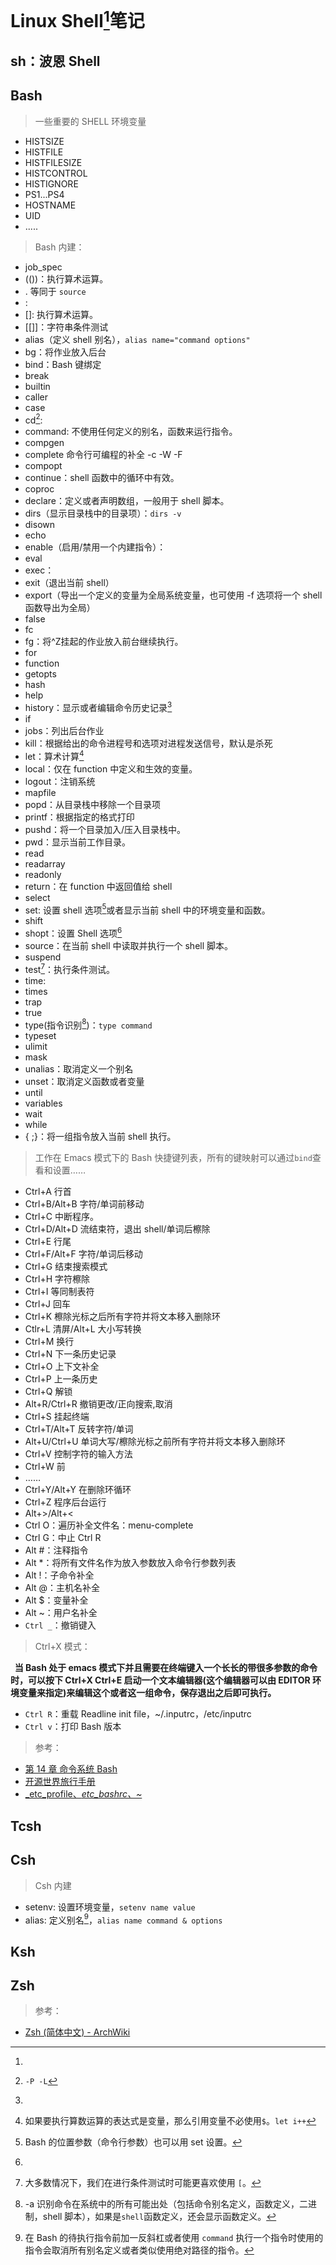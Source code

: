# Linux Shell[^shell]笔记

## sh：波恩 Shell 

##  Bash

> 一些重要的 SHELL 环境变量

+ HISTSIZE
+ HISTFILE
+ HISTFILESIZE
+ HISTCONTROL
+ HISTIGNORE
+ PS1...PS4
+ HOSTNAME
+ UID
+ .....

> Bash 内建：

+ job_spec
+ (())：执行算术运算。
+ . 等同于 `source`
+ :
+ []: 执行算术运算。
+ [[]]：字符串条件测试
+ alias（定义 shell 别名），`alias name="command options"`
+ bg：将作业放入后台
+ bind：Bash 键绑定
+ break
+ builtin
+ caller
+ case
+ cd[^cd]: 
+ command: 不使用任何定义的别名，函数来运行指令。
+ compgen
+ complete 命令行可编程的补全 -c -W -F
+ compopt
+ continue：shell 函数中的循环中有效。
+ coproc
+ declare：定义或者声明数组，一般用于 shell 脚本。
+ dirs（显示目录栈中的目录项）：`dirs -v`
+ disown
+ echo
+ enable（启用/禁用一个内建指令）：
+ eval
+ exec：
+ exit（退出当前 shell）
+ export（导出一个定义的变量为全局系统变量，也可使用 -f 选项将一个 shell 函数导出为全局）
+ false
+ fc
+ fg：将^Z挂起的作业放入前台继续执行。
+ for
+ function
+ getopts
+ hash
+ help
+ history：显示或者编辑命令历史记录[^history]
+ if
+ jobs：列出后台作业
+ kill：根据给出的命令进程号和选项对进程发送信号，默认是杀死
+ let：算术计算[^let]
+ local：仅在 function 中定义和生效的变量。
+ logout：注销系统
+ mapfile
+ popd：从目录栈中移除一个目录项
+ printf：根据指定的格式打印
+ pushd：将一个目录加入/压入目录栈中。
+ pwd：显示当前工作目录。
+ read
+ readarray
+ readonly
+ return：在 function 中返回值给 shell 
+ select
+ set: 设置 shell 选项[^set]或者显示当前 shell 中的环境变量和函数。
+ shift
+ shopt：设置 Shell 选项[^shell_opt]
+ source：在当前 shell 中读取并执行一个 shell 脚本。
+ suspend
+ test[^test]：执行条件测试。
+ time: 
+ times
+ trap
+ true
+ type(指令识别[^type])：`type command `
+ typeset
+ ulimit
+ mask
+ unalias：取消定义一个别名
+ unset：取消定义函数或者变量
+ until
+ variables
+ wait 
+  while
+  { ;}：将一组指令放入当前 shell 执行。

> 工作在 Emacs 模式下的 Bash 快捷键列表，所有的键映射可以通过`bind`查看和设置……

+ Ctrl+A 行首
+ Ctrl+B/Alt+B 字符/单词前移动
+ Ctrl+C 中断程序。
+ Ctrl+D/Alt+D 流结束符，退出 shell/单词后檫除
+ Ctrl+E 行尾
+ Ctrl+F/Alt+F 字符/单词后移动
+ Ctrl+G 结束搜索模式
+ Ctrl+H 字符檫除
+ Ctrl+I 等同制表符
+ Ctrl+J 回车
+ Ctrl+K 檫除光标之后所有字符并将文本移入删除环
+ Ctlr+L 清屏/Alt+L 大小写转换
+ Ctrl+M 换行
+ Ctrl+N 下一条历史记录
+ Ctrl+O 上下文补全
+ Ctrl+P 上一条历史
+ Ctrl+Q 解锁
+ Alt+R/Ctrl+R 撤销更改/正向搜索,取消
+ Ctrl+S 挂起终端
+ Ctrl+T/Alt+T 反转字符/单词
+ Alt+U/Ctrl+U 单词大写/檫除光标之前所有字符并将文本移入删除环
+ Ctrl+V 控制字符的输入方法
+ Ctrl+W 前
+ ……
+ Ctrl+Y/Alt+Y 在删除环循环
+ Ctrl+Z 程序后台运行
+ Alt+\>/Alt+<
+ Ctrl O：遍历补全文件名：menu-complete
+ Ctrl G：中止 Ctrl R
+ Alt #：注释指令
+ Alt *：将所有文件名作为放入参数放入命令行参数列表
+ Alt !：子命令补全
+ Alt @：主机名补全
+ Alt $：变量补全
+ Alt ~：用户名补全
+ `Ctrl _`：撤销键入

> Ctrl+X 模式：

**&nbsp;&nbsp;当 Bash 处于 emacs 模式下并且需要在终端键入一个长长的带很多参数的命令时，可以按下 Ctrl+X  Ctrl+E 启动一个文本编辑器(这个编辑器可以由 EDITOR 环境变量来指定)来编辑这个或者这一组命令，保存退出之后即可执行。**

+ `Ctrl R`：重载 Readline init file，~/.inputrc，/etc/inputrc
+ `Ctrl v`：打印 Bash 版本



> 参考：

+ [第 14 章 命令系统 Bash](https://i.linuxtoy.org/docs/guide/ch14s05.html)
+ [开源世界旅行手册](https://i.linuxtoy.org/docs/guide/index.html)
+ [_etc_profile、_etc_bashrc、~_](http://blog.chinaunix.net/uid-26435987-id-3400127.html)

## Tcsh
## Csh

> Csh 内建

+ setenv: 设置环境变量，`setenv name value`
+ alias: 定义别名[^alias]，`alias name command & options`

## Ksh

## Zsh

> 参考：

+ [Zsh (简体中文) - ArchWiki][zsh]

[zsh]: https://wiki.archlinux.org/index.php/Zsh_(%E7%AE%80%E4%BD%93%E4%B8%AD%E6%96%87)


[^shell]:  

[^type]:  -a 识别命令在系统中的所有可能出处（包括命令别名定义，函数定义，二进制，shell 脚本），如果是`shell`函数定义，还会显示函数定义。 

[^shell_opt]: 

[^set]:  Bash 的位置参数（命令行参数）也可以用 set 设置。

[^test]: 大多数情况下，我们在进行条件测试时可能更喜欢使用 `[`。

[^cd]: `-P -L`

[^alias]:  在 Bash 的待执行指令前加一反斜杠或者使用 `command` 执行一个指令时使用的指令会取消所有别名定义或者类似使用绝对路径的指令。

[^history]: 

[^let]: 如果要执行算数运算的表达式是变量，那么引用变量不必使用`$`。`let i++`